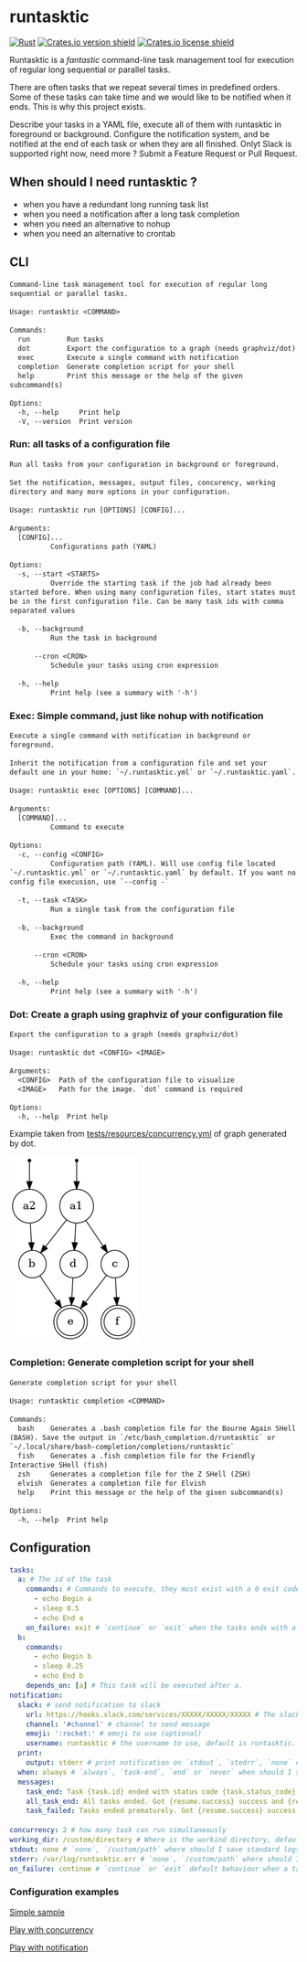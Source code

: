 # runtasktic

[![Rust](https://github.com/Joxit/runtasktic/workflows/Rust/badge.svg)](https://github.com/Joxit/runtasktic/actions?query=workflow%3ARust)
[![Crates.io version shield](https://img.shields.io/crates/v/runtasktic.svg)](https://crates.io/crates/runtasktic)
[![Crates.io license shield](https://img.shields.io/crates/l/runtasktic.svg)](https://crates.io/crates/runtasktic)

Runtasktic is a _fantastic_ command-line task management tool for execution of regular long sequential or parallel tasks.

There are often tasks that we repeat several times in predefined orders. Some of these tasks can take time and we would like to be notified when it ends. This is why this project exists.

Describe your tasks in a YAML file, execute all of them with runtasktic in foreground or background. Configure the notification system, and be notified at the end of each task or when they are all finished. Onlyt Slack is supported right now, need more ? Submit a Feature Request or Pull Request.

## When should I need runtasktic ?

- when you have a redundant long running task list
- when you need a notification after a long task completion
- when you need an alternative to nohup
- when you need an alternative to crontab

## CLI

```
Command-line task management tool for execution of regular long sequential or parallel tasks.

Usage: runtasktic <COMMAND>

Commands:
  run         Run tasks
  dot         Export the configuration to a graph (needs graphviz/dot)
  exec        Execute a single command with notification
  completion  Generate completion script for your shell
  help        Print this message or the help of the given subcommand(s)

Options:
  -h, --help     Print help
  -V, --version  Print version
```

### Run: all tasks of a configuration file

```
Run all tasks from your configuration in background or foreground.

Set the notification, messages, output files, concurency, working directory and many more options in your configuration.

Usage: runtasktic run [OPTIONS] [CONFIG]...

Arguments:
  [CONFIG]...
          Configurations path (YAML)

Options:
  -s, --start <STARTS>
          Override the starting task if the job had already been started before. When using many configuration files, start states must be in the first configuration file. Can be many task ids with comma separated values

  -b, --background
          Run the task in background

      --cron <CRON>
          Schedule your tasks using cron expression

  -h, --help
          Print help (see a summary with '-h')
```

### Exec: Simple command, just like nohup with notification

```
Execute a single command with notification in background or foreground.

Inherit the notification from a configuration file and set your default one in your home: `~/.runtasktic.yml` or `~/.runtasktic.yaml`.

Usage: runtasktic exec [OPTIONS] [COMMAND]...

Arguments:
  [COMMAND]...
          Command to execute

Options:
  -c, --config <CONFIG>
          Configuration path (YAML). Will use config file located `~/.runtasktic.yml` or `~/.runtasktic.yaml` by default. If you want no config file execusion, use `--config -`

  -t, --task <TASK>
          Run a single task from the configuration file

  -b, --background
          Exec the command in background

      --cron <CRON>
          Schedule your tasks using cron expression

  -h, --help
          Print help (see a summary with '-h')
```

### Dot: Create a graph using graphviz of your configuration file

```
Export the configuration to a graph (needs graphviz/dot)

Usage: runtasktic dot <CONFIG> <IMAGE>

Arguments:
  <CONFIG>  Path of the configuration file to visualize
  <IMAGE>   Path for the image. `dot` command is required

Options:
  -h, --help  Print help
```

Example taken from [tests/resources/concurrency.yml](https://github.com/Joxit/runtasktic/blob/main/tests/resources/concurrency.yml) of graph generated by dot.

![Dot Sample](./dot-sample.png)

### Completion: Generate completion script for your shell

```
Generate completion script for your shell

Usage: runtasktic completion <COMMAND>

Commands:
  bash    Generates a .bash completion file for the Bourne Again SHell (BASH). Save the output in `/etc/bash_completion.d/runtasktic` or `~/.local/share/bash-completion/completions/runtasktic`
  fish    Generates a .fish completion file for the Friendly Interactive SHell (fish)
  zsh     Generates a completion file for the Z SHell (ZSH)
  elvish  Generates a completion file for Elvish
  help    Print this message or the help of the given subcommand(s)

Options:
  -h, --help  Print help
```

## Configuration

```yaml
tasks:
  a: # The id of the task
    commands: # Commands to execute, they must exist with a 0 exit code
      - echo Begin a
      - sleep 0.5
      - echo End a
    on_failure: exit # `continue` or `exit` when the tasks ends with a non 0 exit code
  b:
    commands:
      - echo Begin b
      - sleep 0.25
      - echo End b
    depends_on: [a] # This task will be executed after a.
notification:
  slack: # send notification to slack
    url: https://hooks.slack.com/services/XXXXX/XXXXX/XXXXX # The slack server url
    channel: '#channel' # channel to send message
    emoji: ':rocket:' # emoji to use (optional)
    username: runtasktic # the username to use, default is runtasktic.
  print:
    output: stderr # print notification on `stdout`, `stedrr`, `none` or `/custom/path`
  when: always # `always`, `task-end`, `end` or `never` when should I send notification
  messages:
    task_end: Task {task.id} ended with status code {task.status_code} # Availables templates are {task.id}, {task.short_cmd}, {task.full_cmd}, {task.status_code}, {hostname}, {env.*} for environment variables
    all_task_end: All tasks ended. Got {resume.success} success and {resume.failures} failure. # Availables templates are {resulme.success}, {resume.failures}, {hostname}, {env.*} for environment variables
    task_failed: Tasks ended prematurely. Got {resume.success} success and {resume.failures} failure. Contains one critical failure. # Availables templates are {resulme.success}, {resume.failures}, {hostname}, {env.*} for environment variables. Triggered when `on_failure: exit` is used.

concurrency: 2 # how many task can run simultaneously
working_dir: /custom/directory # Where is the workind directory, default is where your are using runtasktic
stdout: none # `none`, `/custom/path` where should I save standard logs
stderr: /var/log/runtasktic.err # `none`, `/custom/path` where should I save error logs
on_failure: continue # `continue` or `exit` default behaviour when a task fail, default is `continue`
```

### Configuration examples

[Simple sample](https://github.com/Joxit/task-scheduler/blob/master/tests/resources/sample.yml)

[Play with concurrency](https://github.com/Joxit/task-scheduler/blob/master/tests/resources/concurrency.yml)

[Play with notification](https://github.com/Joxit/task-scheduler/blob/master/tests/resources/notification.yml)

